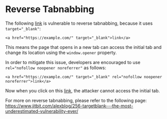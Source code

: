 # Reverse Tabnabbing

The following <a href="https://edwinfoudil.com/hunter/demo/reverse-tabnabbing.html" target="_blank">link</a> is vulnerable to reverse tabnabbing, because it uses `target="_blank"`:

~~~
<a href="https://example.com/" target="_blank">link</a>
~~~

This means the page that opens in a new tab can access the initial tab and change its location using the `window.opener` property.

In order to mitigate this issue, developers are encouraged to use `rel="nofollow noopener noreferrer"` as follows:

~~~
<a href="https://example.com/" target="_blank" rel="nofollow noopener noreferrer">link</a>
~~~

Now when you click on this <a href="https://edwinfoudil.com/demo/code/reverse-tabnabbing.html" target="_blank" rel="nofollow noopener noreferrer">link</a>, the attacker cannot access the initial tab.

For more on reverse tabnabbing, please refer to the following page: https://www.jitbit.com/alexblog/256-targetblank---the-most-underestimated-vulnerability-ever/